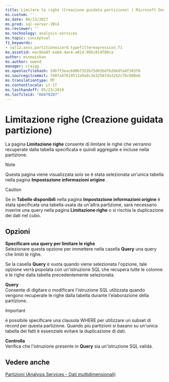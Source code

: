 ```yaml
---
title: Limitare le righe (Creazione guidata partizione) | Microsoft Docs
ms.custom: ''
ms.date: 06/13/2017
ms.prod: sql-server-2014
ms.reviewer: ''
ms.technology: analysis-services
ms.topic: conceptual
f1_keywords:
- sql12.asvs.partitionwizard.typefilterexpression.f1
ms.assetid: eec8da8f-eab4-4ac4-a81d-995c814f88ca
author: minewiskan
ms.author: owend
manager: craigg
ms.openlocfilehash: 59bff3eac690b7352b75d02bd7b266dfa8f303f8
ms.sourcegitcommit: f40fa47619512a9a9c3e3258fda3242c76c008e6
ms.translationtype: MT
ms.contentlocale: it-IT
ms.lasthandoff: 05/23/2019
ms.locfileid: "66070207"
---
```

# <a name="restrict-rows-partition-wizard"></a>Limitazione righe (Creazione guidata partizione)
  La pagina **Limitazione righe** consente di limitare le righe che verranno recuperate dalla tabella specificata e quindi aggregate e incluse nella partizione.  
  
> [!NOTE]  
>  Questa pagina viene visualizzata solo se è stata selezionata un'unica tabella nella pagina **Impostazione informazioni origine** .  
  
> [!CAUTION]  
>  Se in **Tabelle disponibili** nella pagina **Impostazione informazioni origine** è stata specificata una tabella usata da un'altra partizione, sarà necessario inserire una query nella pagina **Limitazione righe** o si rischia la duplicazione dei dati nel cubo.  
  
## <a name="options"></a>Opzioni  
 **Specificare una query per limitare le righe**  
 Selezionare questa opzione per immettere nella casella **Query** una query che limiti le righe.  
  
 Se la casella **Query** è vuota quando viene selezionata l'opzione, tale opzione verrà popolata con un'istruzione SQL che recupera tutte le colonne e le righe dalla tabella precedentemente selezionata.  
  
 **Query**  
 Consente di digitare o modificare l'istruzione SQL utilizzata quando vengono recuperate le righe dalla tabella durante l'elaborazione della partizione.  
  
> [!IMPORTANT]  
>  è possibile specificare una clausola WHERE per utilizzare un subset di record per questa partizione. Quando più partizioni si basano su un'unica tabella dei fatti è essenziale evitare la duplicazione di dati.  
  
 **Controlla**  
 Verifica che l'istruzione presente in **Query** sia un'istruzione SQL valida.  
  
## <a name="see-also"></a>Vedere anche  
 [Partizioni &#40;Analysis Services - Dati multidimensionali&#41;](multidimensional-models-olap-logical-cube-objects/partitions-analysis-services-multidimensional-data.md)  
  
  
